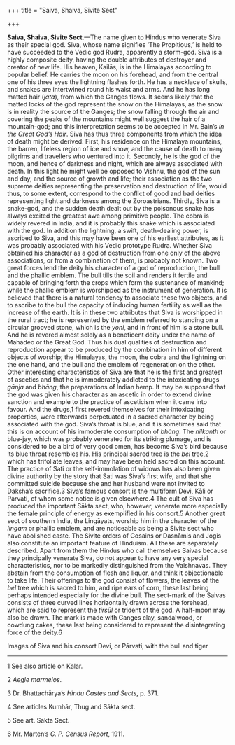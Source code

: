+++
title = "Saiva, Shaiva, Sivite Sect"

+++

**Saiva, Shaiva, Sivite Sect**.—The name given to Hindus who venerate Siva as their special god. Siva, whose name signifies ‘The Propitious,’ is held to have succeeded to the Vedic god Rudra, apparently a storm-god. Siva is a highly composite deity, having the double attributes of destroyer and creator of new life. His heaven, Kailās, is in the Himalayas according to popular belief. He carries the moon on his forehead, and from the central one of his three eyes the lightning flashes forth. He has a necklace of skulls, and snakes are intertwined round his waist and arms. And he has long matted hair \(*jata*\), from which the Ganges flows. It seems likely that the matted locks of the god represent the snow on the Himalayas, as the snow is in reality the source of the Ganges; the snow falling through the air and covering the peaks of the mountains might well suggest the hair of a mountain-god; and this interpretation seems to be accepted in Mr. Bain’s *In the Great God’s Hair*. Siva has thus three components from which the idea of death might be derived: First, his residence on the Himalaya mountains, the barren, lifeless region of ice and snow, and the cause of death to many pilgrims and travellers who ventured into it. Secondly, he is the god of the moon, and hence of darkness and night, which are always associated with death. In this light he might well be opposed to Vishnu, the god of the sun and day, and the source of growth and life; their association as the two supreme deities representing the preservation and destruction of life, would thus, to some extent, correspond to the conflict of good and bad deities representing light and darkness among the Zoroastrians. Thirdly, Siva is a snake-god, and the sudden death dealt out by the poisonous snake has always excited the greatest awe among primitive people. The cobra is widely revered in India, and it is probably this snake which is associated with the god. In addition the lightning, a swift, death-dealing power, is ascribed to Siva, and this may have been one of his earliest attributes, as it was probably associated with his Vedic prototype Rudra. Whether Siva obtained his character as a god of destruction from one only of the above associations, or from a combination of them, is probably not known. Two great forces lend the deity his character of a god of reproduction, the bull and the phallic emblem. The bull tills the soil and renders it fertile and capable of bringing forth the crops which form the sustenance of mankind; while the phallic emblem is worshipped as the instrument of generation. It is believed that there is a natural tendency to associate these two objects, and to ascribe to the bull the capacity of inducing human fertility as well as the increase of the earth. It is in these two attributes that Siva is worshipped in the rural tract; he is represented by the emblem referred to standing on a circular grooved stone, which is the *yoni*, and in front of him is a stone bull. And he is revered almost solely as a beneficent deity under the name of Mahādeo or the Great God. Thus his dual qualities of destruction and reproduction appear to be produced by the combination in him of different objects of worship; the Himalayas, the moon, the cobra and the lightning on the one hand, and the bull and the emblem of regeneration on the other. Other interesting characteristics of Siva are that he is the first and greatest of ascetics and that he is immoderately addicted to the intoxicating drugs *gānja* and *bhāng*, the preparations of Indian hemp. It may be supposed that the god was given his character as an ascetic in order to extend divine sanction and example to the practice of asceticism when it came into favour. And the drugs,1 first revered themselves for their intoxicating properties, were afterwards perpetuated in a sacred character by being associated with the god. Siva’s throat is blue, and it is sometimes said that this is on account of his immoderate consumption of *bhāng*. The *nilkanth* or blue-jay, which was probably venerated for its striking plumage, and is considered to be a bird of very good omen, has become Siva’s bird because its blue throat resembles his. His principal sacred tree is the *bel* tree,2 which has trifoliate leaves, and may have been held sacred on this account. The practice of Sati or the self-immolation of widows has also been given divine authority by the story that Sati was Siva’s first wife, and that she committed suicide because she and her husband were not invited to Daksha’s sacrifice.3 Siva’s famous consort is the multiform Devi, Kāli or Pārvati, of whom some notice is given elsewhere.4 The cult of Siva has produced the important Sākta sect, who, however, venerate more especially the female principle of energy as exemplified in his consort.5 Another great sect of southern India, the Lingāyats, worship him in the character of the *lingam* or phallic emblem, and are noticeable as being a Sivite sect who have abolished caste. The Sivite orders of Gosains or Dasnāmis and Jogis also constitute an important feature of Hinduism. All these are separately described. Apart from them the Hindus who call themselves Saivas because they principally venerate Siva, do not appear to have any very special characteristics, nor to be markedly distinguished from the Vaishnavas. They abstain from the consumption of flesh and liquor, and think it objectionable to take life. Their offerings to the god consist of flowers, the leaves of the *bel* tree which is sacred to him, and ripe ears of corn, these last being perhaps intended especially for the divine bull. The sect-mark of the Saivas consists of three curved lines horizontally drawn across the forehead, which are said to represent the *tirsūl* or trident of the god. A half-moon may also be drawn. The mark is made with Ganges clay, sandalwood, or cowdung cakes, these last being considered to represent the disintegrating force of the deity.6 

Images of Siva and his consort Devi, or Pārvati, with the bull and tiger

___________________

1 See also article on Kalar. 

2 *Aegle marmelos*. 

3 Dr. Bhattachārya’s *Hindu Castes and Sects*, p. 371. 

4 See articles Kumhār, Thug and Sākta sect. 

5 See art. Sākta Sect. 

6 Mr. Marten’s *C. P. Census Report*, 1911. 

